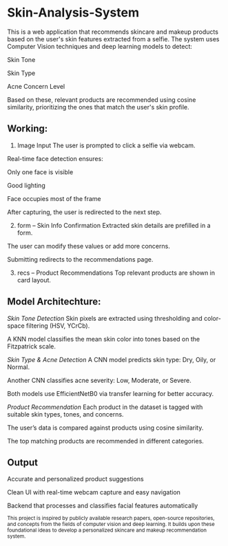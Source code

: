 # Skin-Analysis-System
This is a web application that recommends skincare and makeup products based on the user's skin features extracted from a selfie. The system uses Computer Vision techniques and deep learning models to detect:

Skin Tone

Skin Type

Acne Concern Level

Based on these, relevant products are recommended using cosine similarity, prioritizing the ones that match the user's skin profile.

## Working:
1. Image Input
The user is prompted to click a selfie via webcam.

Real-time face detection ensures:

Only one face is visible

Good lighting

Face occupies most of the frame

After capturing, the user is redirected to the next step.

2. form – Skin Info Confirmation
Extracted skin details are prefilled in a form.

The user can modify these values or add more concerns.

Submitting redirects to the recommendations page.

3. recs – Product Recommendations
Top relevant products are shown in card layout.

## Model Architechture:
*Skin Tone Detection*
Skin pixels are extracted using thresholding and color-space filtering (HSV, YCrCb).

A KNN model classifies the mean skin color into tones based on the Fitzpatrick scale.

*Skin Type & Acne Detection*
A CNN model predicts skin type: Dry, Oily, or Normal.

Another CNN classifies acne severity: Low, Moderate, or Severe.

Both models use EfficientNetB0 via transfer learning for better accuracy.

*Product Recommendation*
Each product in the dataset is tagged with suitable skin types, tones, and concerns.

The user’s data is compared against products using cosine similarity.

The top matching products are recommended in different categories.

## Output
Accurate and personalized product suggestions

Clean UI with real-time webcam capture and easy navigation

Backend that processes and classifies facial features automatically

<sub>This project is inspired by publicly available research papers, open-source repositories, and concepts from the fields of computer vision and deep learning. It builds upon these foundational ideas to develop a personalized skincare and makeup recommendation system.</sub>







